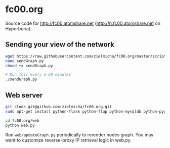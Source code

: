 # fc00.org

Source code for http://fc00.atomshare.net (http://h.fc00.atomshare.net on Hyperboria).

## Sending your view of the network

```bash
wget https://raw.githubusercontent.com/zielmicha/fc00.org/master/scripts/sendGraph.py
nano sendGraph.py
chmod +x sendGraph.py

# Run this every 5-60 minutes
./sendGraph.py
```

## Web server
```bash
git clone git@github.com:zielmicha/fc00.org.git
sudo apt-get install python-flask python-flup python-mysqldb python-pygraphviz

cd fc00.org/web
python web.py
```

Run `web/updateGraph.py` periodically to rerender nodes graph. You may want to customize reverse-proxy IP retrieval logic in web.py.
